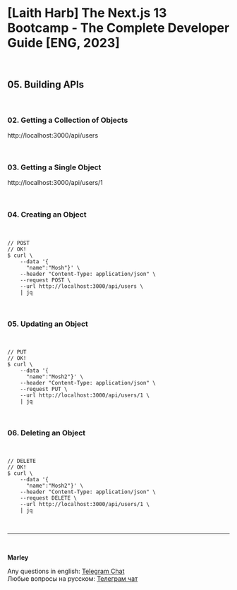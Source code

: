 # [Laith Harb] The Next.js 13 Bootcamp - The Complete Developer Guide [ENG, 2023]

<br/>

## 05. Building APIs

<br/>

### 02. Getting a Collection of Objects

http://localhost:3000/api/users

<br/>

### 03. Getting a Single Object

http://localhost:3000/api/users/1

<br/>

### 04. Creating an Object

<br/>

```
// POST
// OK!
$ curl \
    --data '{
      "name":"Mosh"}' \
    --header "Content-Type: application/json" \
    --request POST \
    --url http://localhost:3000/api/users \
    | jq
```

<br/>

### 05. Updating an Object

<br/>

```
// PUT
// OK!
$ curl \
    --data '{
      "name":"Mosh2"}' \
    --header "Content-Type: application/json" \
    --request PUT \
    --url http://localhost:3000/api/users/1 \
    | jq
```

<br/>

### 06. Deleting an Object

<br/>

```
// DELETE
// OK!
$ curl \
    --data '{
      "name":"Mosh2"}' \
    --header "Content-Type: application/json" \
    --request DELETE \
    --url http://localhost:3000/api/users/1 \
    | jq
```

<br/>

---

<br/>

**Marley**

Any questions in english: <a href="https://jsdev.org/chat/">Telegram Chat</a>  
Любые вопросы на русском: <a href="https://jsdev.ru/chat/">Телеграм чат</a>
